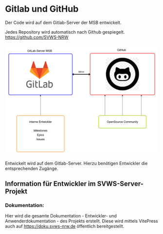 # Gitlab und GitHub

Der Code wird auf dem Gitlab-Server der MSB entwickelt.

Jedes Repository wird automatisch nach Github gespiegelt.
https://github.com/SVWS-NRW

![GitLab_GitHub.png](./graphics/GitLab_GitHub.png)


Entwickelt wird auf dem Gitlab-Server. Hierzu benötigen Entwickler die entsprechenden Zugänge.


## Information für Entwickler im SVWS-Server-Projekt


### Dokumentation:

Hier wird die gesamte Dokumentation - Entwickler- und Anwenderdokumentation - des Projekts erstellt.
Diese wird mittels VitePress auch auf https://doku.svws-nrw.de öffentlich bereitgestellt.

